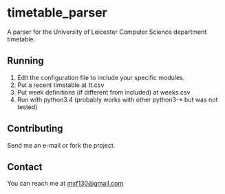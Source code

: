 # timetable_parser
A parser for the University of Leicester Computer Science department timetable.

## Running
1.  Edit the configuration file to include your specific modules.
2.  Put a recent timetable at tt.csv
3.  Put week definitions (if different from included) at weeks.csv
4.  Run with python3.4 (probably works with other python3-\* but was not tested)

## Contributing
Send me an e-mail or fork the project.

## Contact
You can reach me at mxf130@gmail.com
